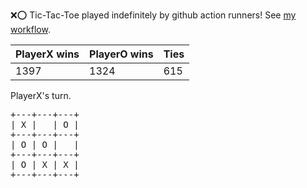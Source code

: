 :x::o: Tic-Tac-Toe played indefinitely by github action runners! See [my workflow](.github/workflows/play.yaml).

|PlayerX wins|PlayerO wins|Ties|
|-|-|-|
|1397|1324|615|

PlayerX's turn.

<pre>
+---+---+---+
| X |   | O |
+---+---+---+
| O | O |   |
+---+---+---+
| O | X | X |
+---+---+---+
</pre>